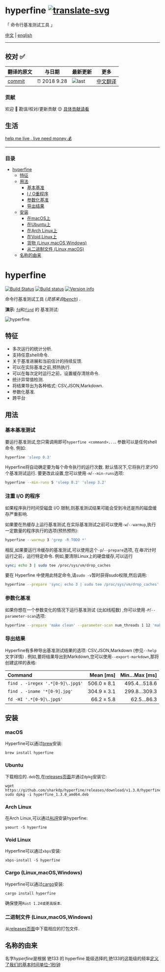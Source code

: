 # hyperfine [![translate-svg]][translate-list]

[translate-svg]: http://llever.com/translate.svg
[translate-list]: https://github.com/chinanf-boy/chinese-translate-list
    
「 命令行基准测试工具 」

[中文](./readme.md) | [english](https://github.com/sharkdp/hyperfine)


---

## 校对 ✅

<!-- doc-templite START generated -->
<!-- repo = 'sharkdp/hyperfine' -->
<!-- commit = '094b76d23a74341de2e03e34eb15285895517b2b' -->
<!-- time = '2018 9.28' -->
翻译的原文 | 与日期 | 最新更新 | 更多
---|---|---|---
[commit] | ⏰ 2018 9.28 | ![last] | [中文翻译][translate-list]

[last]: https://img.shields.io/github/last-commit/sharkdp/hyperfine.svg
[commit]: https://github.com/sharkdp/hyperfine/tree/094b76d23a74341de2e03e34eb15285895517b2b

<!-- doc-templite END generated -->


### 贡献

欢迎 👏 勘误/校对/更新贡献 😊 [具体贡献请看](https://github.com/chinanf-boy/chinese-translate-list#贡献)

## 生活

[help me live , live need money 💰](https://github.com/chinanf-boy/live-need-money)

---

### 目录

<!-- START doctoc generated TOC please keep comment here to allow auto update -->
<!-- DON'T EDIT THIS SECTION, INSTEAD RE-RUN doctoc TO UPDATE -->


- [hyperfine](#hyperfine)
  - [特征](#%E7%89%B9%E5%BE%81)
  - [用法](#%E7%94%A8%E6%B3%95)
    - [基本基准](#%E5%9F%BA%E6%9C%AC%E5%9F%BA%E5%87%86)
    - [I / O重程序](#i--o%E9%87%8D%E7%A8%8B%E5%BA%8F)
    - [参数化基准](#%E5%8F%82%E6%95%B0%E5%8C%96%E5%9F%BA%E5%87%86)
    - [导出结果](#%E5%AF%BC%E5%87%BA%E7%BB%93%E6%9E%9C)
  - [安装](#%E5%AE%89%E8%A3%85)
    - [在macOS上](#%E5%9C%A8macos%E4%B8%8A)
    - [在Ubuntu上](#%E5%9C%A8ubuntu%E4%B8%8A)
    - [在Arch Linux上](#%E5%9C%A8arch-linux%E4%B8%8A)
    - [在Void Linux上](#%E5%9C%A8void-linux%E4%B8%8A)
    - [货物 (Linux,macOS,Windows)](#%E8%B4%A7%E7%89%A9-linuxmacoswindows)
    - [从二进制文件 (Linux,macOS)](#%E4%BB%8E%E4%BA%8C%E8%BF%9B%E5%88%B6%E6%96%87%E4%BB%B6-linuxmacos)
  - [名称的由来](#%E5%90%8D%E7%A7%B0%E7%9A%84%E7%94%B1%E6%9D%A5)

<!-- END doctoc generated TOC please keep comment here to allow auto update -->


# hyperfine

[![Build Status](https://travis-ci.org/sharkdp/hyperfine.svg?branch=master)](https://travis-ci.org/sharkdp/hyperfine)
[![Build status](https://ci.appveyor.com/api/projects/status/pdqq5frgkcj0smrs?svg=true)](https://ci.appveyor.com/project/sharkdp/hyperfine)
[![Version info](https://img.shields.io/crates/v/hyperfine.svg)](https://crates.io/crates/hyperfine)

命令行基准测试工具 (*灵感来自[bench](https://github.com/Gabriel439/bench)*) . 

**演示**: [`fd`](https://github.com/sharkdp/fd)和[`find`](https://www.gnu.org/software/findutils/) 的 基准测试:

![hyperfine](https://i.imgur.com/5OqrGWe.gif)

## 特征

-   多次运行的统计分析. 
-   支持任意shell命令. 
-   关于基准进展和当前估计的持续反馈. 
-   可以在实际基准之前,预热执行. 
-   可以在每次定时运行之前，设置缓存清除命令. 
-   统计异常值检测. 
-   将结果导出为各种格式: CSV,JSON,Markdown. 
-   参数化基准. 
-   跨平台

## 用法

### 基本基准测试

要运行基准测试,您只需调用即可`hyperfine <command>...`. 参数可以是任何shell命令. 例如: 

```bash
hyperfine 'sleep 0.3'
```

Hyperfine将自动确定要为每个命令执行的运行次数. 默认情况下,它将执行*至少*10个基准测试运行. 要更改此设置,您可以使用`-m`/`--min-runs`选项: 

```bash
hyperfine --min-runs 5 'sleep 0.2' 'sleep 3.2'
```

### 注重 I/O 的程序

如果程序执行时间受磁盘 I/O 限制,则基准测试结果可能会受到冷还是热的磁盘缓存严重影响. 

如果要在热缓存上运行基准测试,在实际基准测试之前可以使用`-w`/`--warmup`,执行一定数量的程序执行的选项(预热预热): 

```bash
hyperfine --warmup 3 'grep -R TODO *'
```

相反,如果要运行冷缓存的基准测试,可以使用这个`-p`/`--prepare`选项, 在*每次*计时运行之前，运行特定命令. 例如,要清除Linux上的硬盘缓存,可以运行

```bash
sync; echo 3 | sudo tee /proc/sys/vm/drop_caches
```

要在 Hyperfine 中使用此特定命令,请`sudo -v`暂时获得sudo权限,然后调用: 

```bash
hyperfine --prepare 'sync; echo 3 | sudo tee /proc/sys/vm/drop_caches' 'grep -R TODO *'
```

### 参数化基准

如果你想在一个参数变化的情况下运行基准测试 (比如线程数) ,你可以使用`-P`/`--parameter-scan`选项: 

```bash
hyperfine --prepare 'make clean' --parameter-scan num_threads 1 12 'make -j {num_threads}'
```

### 导出结果

Hyperfine有多种导出基准测试结果的选项: CSV,JSON,Markdown (参见`--help`文字详情) . 例如,要将结果导出到Markdown,您可以使用`--export-markdown`,那将创建这样的表格: 

| Command | Mean [ms] | Min…Max [ms] |
|:---|---:|---:|
| `find . -iregex '.*[0-9]\.jpg$'` | 506.0 ± 8.1 | 495.4…518.6 |
| `find . -iname '*[0-9].jpg'` | 304.9 ± 3.1 | 299.8…309.3 |
| `fd -HI '.*[0-9]\.jpg$'` | 66.2 ± 5.8 | 62.5…86.3 |

## 安装

### macOS

Hyperfine可以通过[brew](https://brew.sh)安装: 

    brew install hyperfine

### Ubuntu

下载相应的`.deb`包,在[releases页面](https://github.com/sharkdp/hyperfine/releases)并通过`dpkg`安装它: 

```
wget https://github.com/sharkdp/hyperfine/releases/download/v1.3.0/hyperfine_1.3.0_amd64.deb
sudo dpkg -i hyperfine_1.3.0_amd64.deb
```

### Arch Linux

在Arch Linux,可以通过[AUR](https://aur.archlinux.org/packages/hyperfine)安装hyperfine: 

    yaourt -S hyperfine

### Void Linux

Hyperfine可以通过`xbps`安装:

    xbps-install -S hyperfine

### Cargo (Linux,macOS,Windows) 

Hyperfine可以通过[cargo](https://doc.rust-lang.org/cargo/)安装: 

    cargo install hyperfine

确保使用`Rust 1.24或更高版本`. 

### 二进制文件 (Linux,macOS,Windows) 

从[releases页面](https://github.com/sharkdp/hyperfine/releases)中下载相应的打包文件. 

## 名称的由来

名字*hyperfine*是根据 铯133 的 hyperfine 能级选择的,铯133的这能级的频率[定义了我们的基本时间单位-1秒钟](https://en.wikipedia.org/wiki/Second#History_of_definition) 
